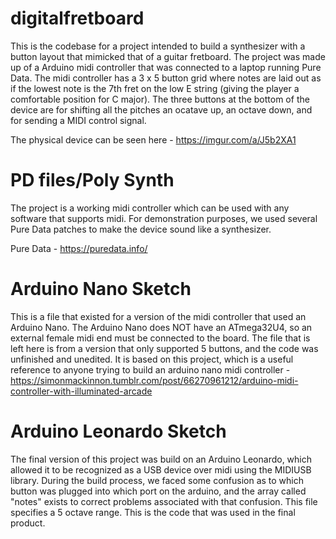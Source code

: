 # digitalfretboard
This is the codebase for a project intended to build a synthesizer with a button layout that mimicked that of a guitar fretboard. The project was made up of a Arduino midi controller that was connected to a laptop running Pure Data. The midi controller has a 3 x 5 button grid where notes are laid out as if the lowest note is the 7th fret on the low E string (giving the player a comfortable position for C major). The three buttons at the bottom of the device are for shifting all the pitches an ocatave up, an octave down, and for sending a MIDI control signal. 

The physical device can be seen here - https://imgur.com/a/J5b2XA1

# PD files/Poly Synth
The project is a working midi controller which can be used with any software that supports midi. For demonstration purposes, we used several Pure Data patches to make the device sound like a synthesizer.

Pure Data - https://puredata.info/ 

# Arduino Nano Sketch
This is a file that existed for a version of the midi controller that used an Arduino Nano. The Arduino Nano does NOT have an ATmega32U4, so an external female midi end must be connected to the board. The file that is left here is from a version that only supported 5 buttons, and the code was unfinished and unedited. It is based on this project, which is a useful reference to anyone trying to build an arduino nano midi controller - https://simonmackinnon.tumblr.com/post/66270961212/arduino-midi-controller-with-illuminated-arcade

# Arduino Leonardo Sketch
The final version of this project was build on an Arduino Leonardo, which allowed it to be recognized as a USB device over midi using the MIDIUSB library. During the build process, we faced some confusion as to which button was plugged into which port on the arduino, and the array called "notes" exists to correct problems associated with that confusion. This file specifies a 5 octave range. This is the code that was used in the final product.
